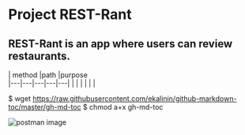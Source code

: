# Project REST-Rant

## REST-Rant is an app where users can review restaurants.


| method |path   |purpose   
|---|---|---|---|---|
|   |   |   |   |   |




$ wget https://raw.githubusercontent.com/ekalinin/github-markdown-toc/master/gh-md-toc
$ chmod a+x gh-md-toc

![postman image](https://static.vecteezy.com/system/resources/previews/000/656/457/original/restaurant-badge-and-logo-good-for-print-vector.jpg)